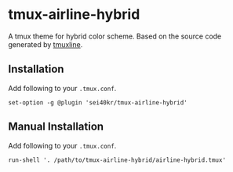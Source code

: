 # tmux-airline-hybrid
A tmux theme for hybrid color scheme.
Based on the source code generated by [tmuxline](https://github.com/edkolev/tmuxline.vim).
## Installation
Add following to your `.tmux.conf`.
```tmux
set-option -g @plugin 'sei40kr/tmux-airline-hybrid'
```

## Manual Installation
Add following to your `.tmux.conf`.
```tmux
run-shell '. /path/to/tmux-airline-hybrid/airline-hybrid.tmux'
```

